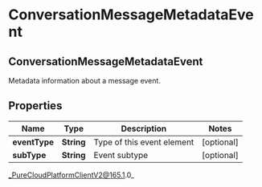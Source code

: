 # ConversationMessageMetadataEvent

## ConversationMessageMetadataEvent
Metadata information about a message event.

## Properties

|Name | Type | Description | Notes|
|------------ | ------------- | ------------- | -------------|
| **eventType** | **String** | Type of this event element | [optional] |
| **subType** | **String** | Event subtype | [optional] |



_PureCloudPlatformClientV2@165.1.0_
